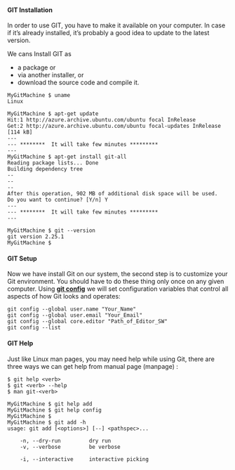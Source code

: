 #### **GIT Installation**

In order to use GIT, you have to make it available on your computer.  In case if it’s already installed, it’s probably a good idea to update to the latest version. 

We cans Install GIT as

- a package or 
- via another installer, or 
- download the source code and compile it.

```shell
MyGitMachine $ uname
Linux

MyGitMachine $ apt-get update
Hit:1 http://azure.archive.ubuntu.com/ubuntu focal InRelease
Get:2 http://azure.archive.ubuntu.com/ubuntu focal-updates InRelease [114 kB]
---
--- ********  It will take few minutes *********
---
MyGitMachine $ apt-get install git-all
Reading package lists... Done
Building dependency tree
--
--
--
After this operation, 902 MB of additional disk space will be used.
Do you want to continue? [Y/n] Y
---
--- ********  It will take few minutes *********
---

MyGitMachine $ git --version
git version 2.25.1
MyGitMachine $
```

#### **GIT Setup**

Now we have install Git on our system, the second step is to customize your Git environment. You should have to do these thing only once on any given computer. Using   **<u>git config</u>**  we will set configuration variables that control all aspects of how Git looks and operates:



```shell
git config --global user.name "Your_Name"
git config --global user.email "Your_Email"
git config --global core.editor "Path_of_Editor_SW"
git config --list

```

#### **GIT Help**

Just like Linux man pages, you may need help while using Git, there are three ways we can get help from  manual page (manpage) :

```shell
$ git help <verb>
$ git <verb> --help
$ man git-<verb>

MyGitMachine $ git help add
MyGitMachine $ git help config
MyGitMachine $
MyGitMachine $ git add -h
usage: git add [<options>] [--] <pathspec>...

    -n, --dry-run         dry run
    -v, --verbose         be verbose

    -i, --interactive     interactive picking
    
```

